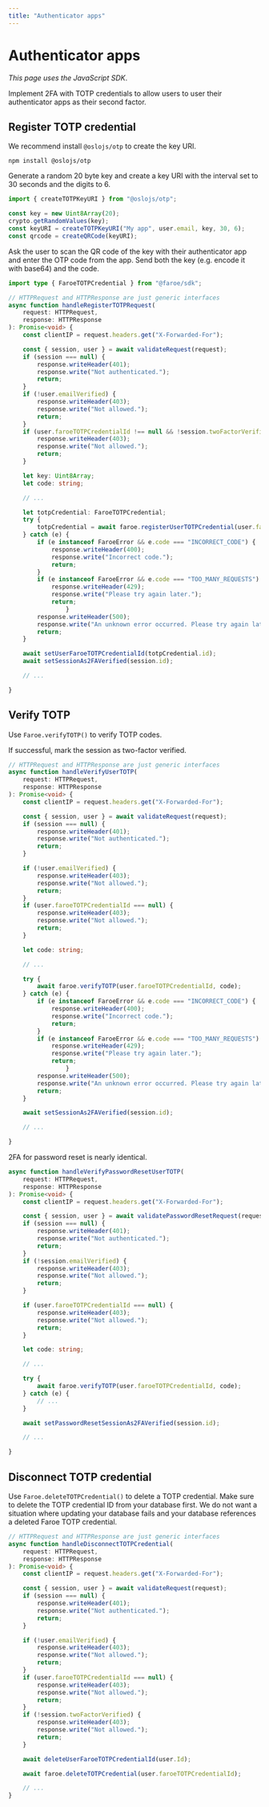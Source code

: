 ```yaml
---
title: "Authenticator apps"
---
```


# Authenticator apps

*This page uses the JavaScript SDK*.

Implement 2FA with TOTP credentials to allow users to user their authenticator apps as their second factor.

## Register TOTP credential

We recommend install `@oslojs/otp` to create the key URI.

```
npm install @oslojs/otp
```

Generate a random 20 byte key and create a key URI with the interval set to 30 seconds and the digits to 6.

```ts
import { createTOTPKeyURI } from "@oslojs/otp";

const key = new Uint8Array(20);
crypto.getRandomValues(key);
const keyURI = createTOTPKeyURI("My app", user.email, key, 30, 6);
const qrcode = createQRCode(keyURI);
```

Ask the user to scan the QR code of the key with their authenticator app and enter the OTP code from the app. Send both the key (e.g. encode it with base64) and the code.

```ts
import type { FaroeTOTPCredential } from "@faroe/sdk";

// HTTPRequest and HTTPResponse are just generic interfaces
async function handleRegisterTOTPRequest(
    request: HTTPRequest,
    response: HTTPResponse
): Promise<void> {
    const clientIP = request.headers.get("X-Forwarded-For");

    const { session, user } = await validateRequest(request);
    if (session === null) {
        response.writeHeader(401);
        response.write("Not authenticated.");
        return;
    }
    if (!user.emailVerified) {
        response.writeHeader(403);
        response.write("Not allowed.");
        return;
    }
    if (user.faroeTOTPCredentialId !== null && !session.twoFactorVerified) {
        response.writeHeader(403);
        response.write("Not allowed.");
        return;
    }

    let key: Uint8Array;
    let code: string;

    // ...

    let totpCredential: FaroeTOTPCredential;
    try {
        totpCredential = await faroe.registerUserTOTPCredential(user.faroeId, key, code);
    } catch (e) {
        if (e instanceof FaroeError && e.code === "INCORRECT_CODE") {
            response.writeHeader(400);
            response.write("Incorrect code.");
            return;
        }
        if (e instanceof FaroeError && e.code === "TOO_MANY_REQUESTS") {
            response.writeHeader(429);
            response.write("Please try again later.");
            return;
                }
        response.writeHeader(500);
        response.write("An unknown error occurred. Please try again later.");
        return;
    }

    await setUserFaroeTOTPCredentialId(totpCredential.id);
    await setSessionAs2FAVerified(session.id);

    // ...

}
```

## Verify TOTP

Use `Faroe.verifyTOTP()` to verify TOTP codes.

If successful, mark the session as two-factor verified.

```ts
// HTTPRequest and HTTPResponse are just generic interfaces
async function handleVerifyUserTOTP(
    request: HTTPRequest,
    response: HTTPResponse
): Promise<void> {
    const clientIP = request.headers.get("X-Forwarded-For");

    const { session, user } = await validateRequest(request);
    if (session === null) {
        response.writeHeader(401);
        response.write("Not authenticated.");
        return;
    }

    if (!user.emailVerified) {
        response.writeHeader(403);
        response.write("Not allowed.");
        return;
    }
    if (user.faroeTOTPCredentialId === null) {
        response.writeHeader(403);
        response.write("Not allowed.");
        return;
    }

    let code: string;

    // ...

    try {
        await faroe.verifyTOTP(user.faroeTOTPCredentialId, code);
    } catch (e) {
        if (e instanceof FaroeError && e.code === "INCORRECT_CODE") {
            response.writeHeader(400);
            response.write("Incorrect code.");
            return;
        }
        if (e instanceof FaroeError && e.code === "TOO_MANY_REQUESTS") {
            response.writeHeader(429);
            response.write("Please try again later.");
            return;
                }
        response.writeHeader(500);
        response.write("An unknown error occurred. Please try again later.");
        return;
    }

    await setSessionAs2FAVerified(session.id);

    // ...

}
```

2FA for password reset is nearly identical.

```ts
async function handleVerifyPasswordResetUserTOTP(
    request: HTTPRequest,
    response: HTTPResponse
): Promise<void> {
    const clientIP = request.headers.get("X-Forwarded-For");

    const { session, user } = await validatePasswordResetRequest(request);
    if (session === null) {
        response.writeHeader(401);
        response.write("Not authenticated.");
        return;
    }
    if (!session.emailVerified) {
        response.writeHeader(403);
        response.write("Not allowed.");
        return;
    }

    if (user.faroeTOTPCredentialId === null) {
        response.writeHeader(403);
        response.write("Not allowed.");
        return;
    }

    let code: string;

    // ...

    try {
        await faroe.verifyTOTP(user.faroeTOTPCredentialId, code);
    } catch (e) {
        // ...
    }

    await setPasswordResetSessionAs2FAVerified(session.id);

    // ...

}
```

## Disconnect TOTP credential

Use `Faroe.deleteTOTPCredential()` to delete a TOTP credential. Make sure to delete the TOTP credential ID from your database first. We do not want a situation where updating your database fails and your database references a deleted Faroe TOTP credential.

```ts
// HTTPRequest and HTTPResponse are just generic interfaces
async function handleDisconnectTOTPCredential(
    request: HTTPRequest,
    response: HTTPResponse
): Promise<void> {
    const clientIP = request.headers.get("X-Forwarded-For");

    const { session, user } = await validateRequest(request);
    if (session === null) {
        response.writeHeader(401);
        response.write("Not authenticated.");
        return;
    }

    if (!user.emailVerified) {
        response.writeHeader(403);
        response.write("Not allowed.");
        return;
    }
    if (user.faroeTOTPCredentialId === null) {
        response.writeHeader(403);
        response.write("Not allowed.");
        return;
    }
    if (!session.twoFactorVerified) {
        response.writeHeader(403);
        response.write("Not allowed.");
        return;
    }

    await deleteUserFaroeTOTPCredentialId(user.Id);

    await faroe.deleteTOTPCredential(user.faroeTOTPCredentialId);

    // ...
}
```
